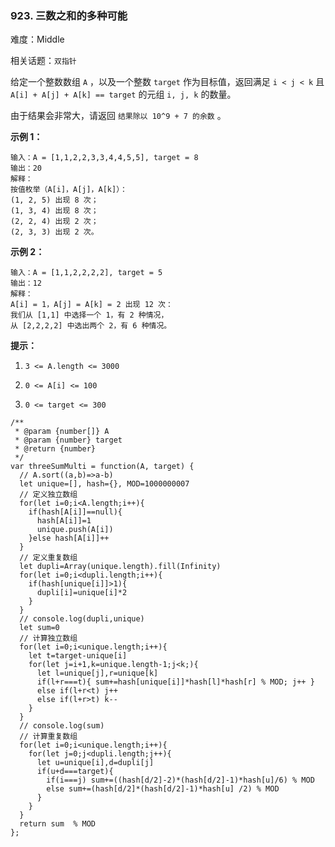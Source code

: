 ### 923. 三数之和的多种可能

难度：Middle

相关话题：`双指针`

给定一个整数数组 `A` ，以及一个整数 `target` 作为目标值，返回满足  `i < j < k`  且 `A[i] + A[j] + A[k] == target` 的元组 `i, j, k` 的数量。



由于结果会非常大，请返回  `结果除以 10^9 + 7 的余数` 。







**示例 1：** 



```
输入：A = [1,1,2,2,3,3,4,4,5,5], target = 8
输出：20
解释：
按值枚举（A[i]，A[j]，A[k]）：
(1, 2, 5) 出现 8 次；
(1, 3, 4) 出现 8 次；
(2, 2, 4) 出现 2 次；
(2, 3, 3) 出现 2 次。
```


**示例 2：** 



```
输入：A = [1,1,2,2,2,2], target = 5
输出：12
解释：
A[i] = 1，A[j] = A[k] = 2 出现 12 次：
我们从 [1,1] 中选择一个 1，有 2 种情况，
从 [2,2,2,2] 中选出两个 2，有 6 种情况。
```






**提示：** 




1.  `3 <= A.length <= 3000` 

2.  `0 <= A[i] <= 100` 

3.  `0 <= target <= 300` 




```
/**
 * @param {number[]} A
 * @param {number} target
 * @return {number}
 */
var threeSumMulti = function(A, target) {
  // A.sort((a,b)=>a-b)
  let unique=[], hash={}, MOD=1000000007
  // 定义独立数组
  for(let i=0;i<A.length;i++){
    if(hash[A[i]]==null){
      hash[A[i]]=1
      unique.push(A[i])
    }else hash[A[i]]++
  }
  // 定义重复数组
  let dupli=Array(unique.length).fill(Infinity)
  for(let i=0;i<dupli.length;i++){
    if(hash[unique[i]]>1){
      dupli[i]=unique[i]*2
    }
  }
  // console.log(dupli,unique)
  let sum=0
  // 计算独立数组
  for(let i=0;i<unique.length;i++){
    let t=target-unique[i]
    for(let j=i+1,k=unique.length-1;j<k;){
      let l=unique[j],r=unique[k]
      if(l+r===t){ sum+=hash[unique[i]]*hash[l]*hash[r] % MOD; j++ }
      else if(l+r<t) j++
      else if(l+r>t) k--
    }
  }
  // console.log(sum)
  // 计算重复数组
  for(let i=0;i<unique.length;i++){
    for(let j=0;j<dupli.length;j++){
      let u=unique[i],d=dupli[j]
      if(u+d===target){
        if(i===j) sum+=((hash[d/2]-2)*(hash[d/2]-1)*hash[u]/6) % MOD
        else sum+=(hash[d/2]*(hash[d/2]-1)*hash[u] /2) % MOD  
      }
    }
  }
  return sum  % MOD
};
```


